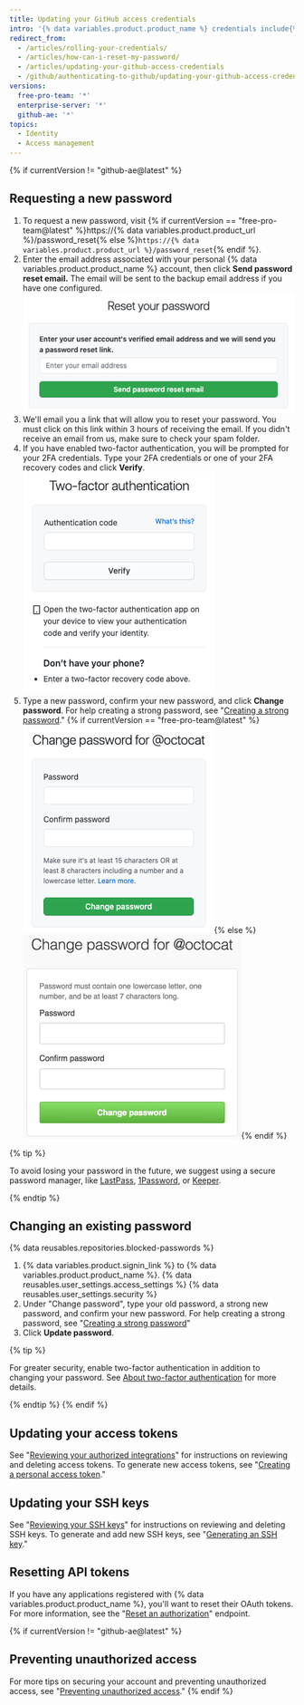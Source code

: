 ```yaml
---
title: Updating your GitHub access credentials
intro: '{% data variables.product.product_name %} credentials include{% if currentVersion != "github-ae@latest" %} not only your password, but also{% endif %} the access tokens, SSH keys, and application API tokens you use to communicate with {% data variables.product.product_name %}. Should you have the need, you can reset all of these access credentials yourself.'
redirect_from:
  - /articles/rolling-your-credentials/
  - /articles/how-can-i-reset-my-password/
  - /articles/updating-your-github-access-credentials
  - /github/authenticating-to-github/updating-your-github-access-credentials
versions:
  free-pro-team: '*'
  enterprise-server: '*'
  github-ae: '*'
topics:
  - Identity
  - Access management
---
```

{% if currentVersion != "github-ae@latest" %}
## Requesting a new password

1. To request a new password, visit {% if currentVersion == "free-pro-team@latest" %}https://{% data variables.product.product_url %}/password_reset{% else %}`https://{% data variables.product.product_url %}/password_reset`{% endif %}.
2. Enter the email address associated with your personal {% data variables.product.product_name %} account, then click **Send password reset email.** The email will be sent to the backup email address if you have one configured.
  ![Password reset email request dialog](/assets/images/help/settings/password-recovery-email-request.png)
3. We'll email you a link that will allow you to reset your password. You must click on this link within 3 hours of receiving the email. If you didn't receive an email from us, make sure to check your spam folder.
4. If you have enabled two-factor authentication, you will be prompted for your 2FA credentials. Type your 2FA credentials or one of your 2FA recovery codes and click **Verify**.
  ![Two-factor authentication prompt](/assets/images/help/2fa/2fa-password-reset.png)
5. Type a new password, confirm your new password, and click **Change password**. For help creating a strong password, see "[Creating a strong password](/articles/creating-a-strong-password)."
  {% if currentVersion == "free-pro-team@latest" %}![Password recovery box](/assets/images/help/settings/password-recovery-page.png){% else %}
  ![Password recovery box](/assets/images/enterprise/settings/password-recovery-page.png){% endif %}

{% tip %}

To avoid losing your password in the future, we suggest using a secure password manager, like [LastPass](https://lastpass.com/), [1Password](https://1password.com/), or [Keeper](https://keepersecurity.com/).

{% endtip %}

## Changing an existing password

{% data reusables.repositories.blocked-passwords %}

1. {% data variables.product.signin_link %} to {% data variables.product.product_name %}.
{% data reusables.user_settings.access_settings %}
{% data reusables.user_settings.security %}
4. Under "Change password", type your old password, a strong new password, and confirm your new password. For help creating a strong password, see "[Creating a strong password](/articles/creating-a-strong-password)"
5. Click **Update password**.

{% tip %}

For greater security, enable two-factor authentication in addition to changing your password. See [About two-factor authentication](/articles/about-two-factor-authentication) for more details.

{% endtip %}
{% endif %}
## Updating your access tokens

See "[Reviewing your authorized integrations](/articles/reviewing-your-authorized-integrations)" for instructions on reviewing and deleting access tokens. To generate new access tokens, see "[Creating a personal access token](/github/authenticating-to-github/creating-a-personal-access-token)."

## Updating your SSH keys

See "[Reviewing your SSH keys](/articles/reviewing-your-ssh-keys)" for instructions on reviewing and deleting SSH keys. To generate and add new SSH keys, see "[Generating an SSH key](/articles/generating-an-ssh-key)."

## Resetting API tokens

If you have any applications registered with {% data variables.product.product_name %}, you'll want to reset their OAuth tokens. For more information, see the "[Reset an authorization](/rest/reference/apps#reset-an-authorization)" endpoint.

{% if currentVersion != "github-ae@latest" %}
## Preventing unauthorized access

For more tips on securing your account and preventing unauthorized access, see "[Preventing unauthorized access](/articles/preventing-unauthorized-access)."
{% endif %}
